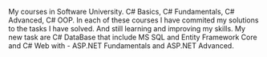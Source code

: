 Мy courses in Software University. 
C# Basics, 
C# Fundamentals, 
C# Advanced, 
C# OOP.
In each of these courses I have commited my solutions to the tasks I have solved.
And still learning and improving my skills.
My new task are C# DataBase that include MS SQL and Entity Framework Core
and C# Web with - ASP.NET Fundamentals and ASP.NET Advanced.


